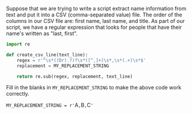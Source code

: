 Suppose that we are trying to write a script extract name information from text and put it into a CSV (comma-separated value) file.
The order of the columns in our CSV file are: first name, last name, and title.
As part of our script, we have a regular expression that looks for people that have their name's written as "last, first".

```python
import re

def create_csv_line(text_line):
    regex = r'^\s*((Dr).?)?\s*([^,]+)\s*,\s*(.+)\s*$'
    replacement = MY_REPLACEMENT_STRING

    return re.sub(regex, replacement, text_line)
```

Fill in the blanks in `MY_REPLACEMENT_STRING` to make the above code work correctly.

`MY_REPLACEMENT_STRING = r'`<placeholder>A</placeholder>`,`<placeholder>B</placeholder>`,`<placeholder>C</placeholder>`'`
